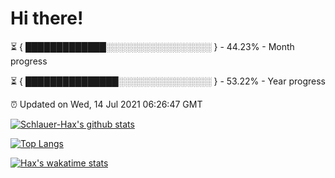 # Hi there!

⏳ { █████████████░░░░░░░░░░░░░░░░░ } - 44.23% - Month progress

⏳ { ███████████████░░░░░░░░░░░░░░░ } - 53.22% - Year progress

⏰ Updated on Wed, 14 Jul 2021 06:26:47 GMT


[![Schlauer-Hax's github stats](https://github-readme-stats.vercel.app/api?username=Schlauer-Hax&show_icons=true&theme=dark&count_private=true)](https://github.com/Schlauer-Hax)


[![Top Langs](https://github-readme-stats.vercel.app/api/top-langs/?username=Schlauer-Hax&layout=compact&theme=dark)](https://github.com/Schlauer-Hax?tab=repositories)


[![Hax's wakatime stats](https://github-readme-stats.vercel.app/api/wakatime?username=Hax&theme=dark)](https://wakatime.com/@Hax)

